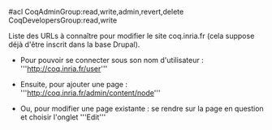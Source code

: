 #acl CoqAdminGroup:read,write,admin,revert,delete CoqDevelopersGroup:read,write

Liste des URLs à connaître pour modifier le site coq.inria.fr (cela suppose déjà d'être inscrit dans la base Drupal).

 * Pour pouvoir se connecter sous son nom d'utilisateur : '''http://coq.inria.fr/user'''

 * Ensuite, pour ajouter une page : '''http://coq.inria.fr/admin/content/node'''

 * Ou, pour modifier une page existante : se rendre sur la page en question et choisir l'onglet '''Edit'''
